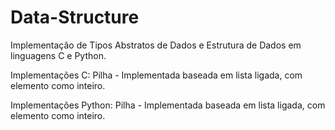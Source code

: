 # Data-Structure
Implementação de Tipos Abstratos de Dados e Estrutura de Dados em linguagens C e Python.

Implementações C:
Pilha - Implementada baseada em lista ligada, com elemento como inteiro.

Implementações Python:
Pilha - Implementada baseada em lista ligada, com elemento como inteiro.
